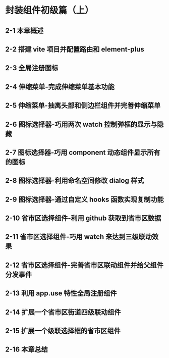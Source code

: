 # 封装组件初级篇（上）

## 2-1 本章概述

## 2-2 搭建 vite 项目并配置路由和 element-plus

## 2-3 全局注册图标

## 2-4 伸缩菜单-完成伸缩菜单基本功能

## 2-5 伸缩菜单-抽离头部和侧边栏组件并完善伸缩菜单

## 2-6 图标选择器-巧用两次 watch 控制弹框的显示与隐藏

## 2-7 图标选择器-巧用 component 动态组件显示所有的图标

## 2-8 图标选择器-利用命名空间修改 dialog 样式

## 2-9 图标选择器-通过自定义 hooks 函数实现复制功能

## 2-10 省市区选择组件-利用 github 获取到省市区数据

## 2-11 省市区选择组件-巧用 watch 来达到三级联动效果

## 2-12 省市区选择组件-完善省市区联动组件并给父组件分发事件

## 2-13 利用 app.use 特性全局注册组件

## 2-14 扩展一个省市区街道四级联动组件

## 2-15 扩展一个级联选择框的省市区组件

## 2-16 本章总结

